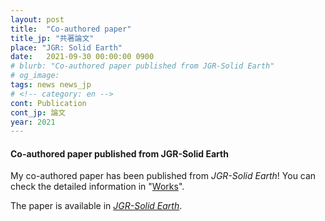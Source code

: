 ```yaml
---
layout: post
title:  "Co-authored paper"
title_jp: "共著論文"
place: "JGR: Solid Earth"
date:   2021-09-30 00:00:00 0900
# blurb: "Co-authored paper published from JGR-Solid Earth"
# og_image:
tags: news news_jp
# <!-- category: en -->
cont: Publication
cont_jp: 論文
year: 2021
---
```


#### **Co-authored paper published from JGR-Solid Earth**

My co-authored paper has been published from *JGR-Solid Earth*!
You can check the detailed information in "[Works](https://osm3dan.github.io/en/publications)".

The paper is available in [*JGR-Solid Earth*](https://doi.org/10.1029/2021JB022139).
